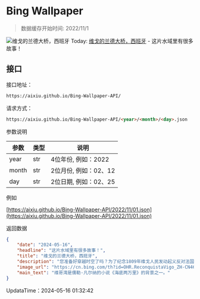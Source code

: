 # Bing Wallpaper

> 数据缓存开始时间: 2022/11/1

![维戈的兰德大桥，西班牙](https://cn.bing.com/th?id=OHR.ReconquistaVigo_ZH-CN4619580424_1920x1080.webp)
Today: [维戈的兰德大桥，西班牙](https://cn.bing.com/th?id=OHR.ReconquistaVigo_ZH-CN4619580424_1920x1080.webp) - 这片水域里有很多故事！

## 接口

接口地址：

```html
https://aixiu.github.io/Bing-Wallpaper-API/
```

请求方式：

```html
https://aixiu.github.io/Bing-Wallpaper-API/<year>/<month>/<day>.json
```

参数说明

| 参数 | 类型 | 说明 |
| - | - | - |
| year | str | 4位年份, 例如：2022 |
| month | str | 2位月份, 例如：02、12 |
| day | str | 2位日期, 例如：02、25 |

例如

[https://aixiu.github.io/Bing-Wallpaper-API/2022/11/01.json](https://aixiu.github.io/Bing-Wallpaper-API/2022/11/01.json)

返回数据

```json
{
    "date": "2024-05-16",
    "headline": "这片水域里有很多故事！",
    "title": "维戈的兰德大桥，西班牙",
    "description": "您准备好穿越时空了吗？为了纪念1809年维戈人民发动起义反对法国入侵，使维戈成为欧洲首个成功驱逐拿破仑军队的城市，每年春天，维戈的居民都会盛装打扮，回到1809年，庆祝他们重新夺回维戈。",
    "image_url": "https://cn.bing.com/th?id=OHR.ReconquistaVigo_ZH-CN4619580424_1920x1080.webp",
    "main_text": "维哥湾是儒勒·凡尔纳的小说《海底两万里》的背景之一。"
}
```

UpdataTime：2024-05-16 01:32:42
